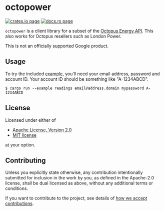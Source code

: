 # octopower

[![crates.io page](https://img.shields.io/crates/v/octopower.svg)](https://crates.io/crates/octopower)
[![docs.rs page](https://docs.rs/octopower/badge.svg)](https://docs.rs/octopower)

`octopower` is a client library for a subset of the
[Octopus Energy API](https://developer.octopus.energy/docs/api/). This also works for Octopus
resellers such as London Power.

This is not an officially supported Google product.

## Usage

To try the included [example](examples/readings.rs), you'll need your email address, password and
account ID. Your account ID should be something like "A-1234ABCD".

```
$ cargo run --example readings email@address.domain mypassword A-1234ABCD
```

## License

Licensed under either of

- [Apache License, Version 2.0](http://www.apache.org/licenses/LICENSE-2.0)
- [MIT license](http://opensource.org/licenses/MIT)

at your option.

## Contributing

Unless you explicitly state otherwise, any contribution intentionally submitted for inclusion in the
work by you, as defined in the Apache-2.0 license, shall be dual licensed as above, without any
additional terms or conditions.

If you want to contribute to the project, see details of
[how we accept contributions](../CONTRIBUTING.md).
